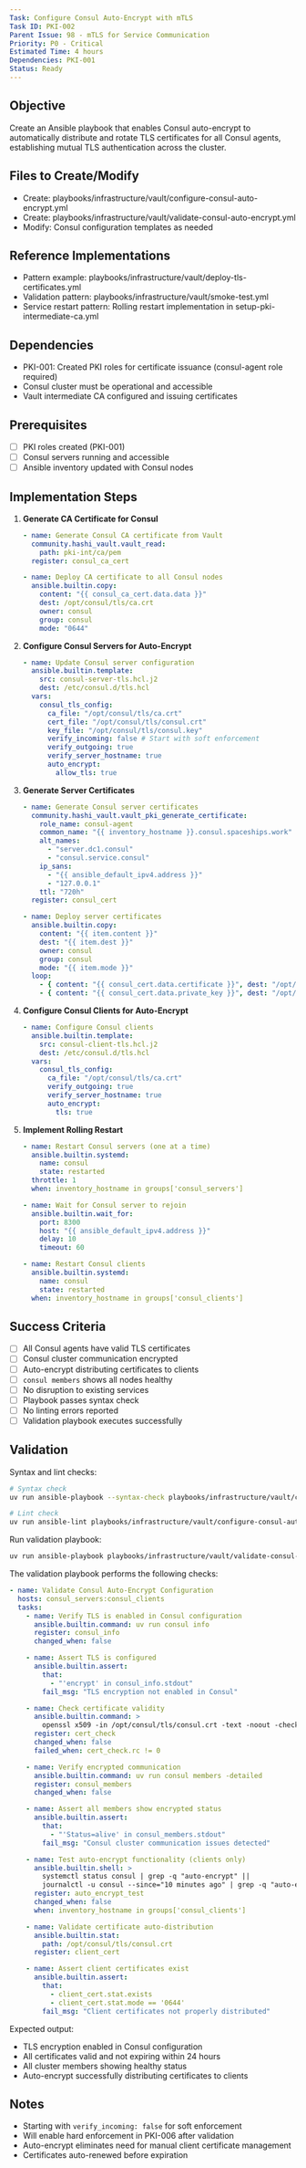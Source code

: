 ```yaml
---
Task: Configure Consul Auto-Encrypt with mTLS
Task ID: PKI-002
Parent Issue: 98 - mTLS for Service Communication
Priority: P0 - Critical
Estimated Time: 4 hours
Dependencies: PKI-001
Status: Ready
---
```


## Objective

Create an Ansible playbook that enables Consul auto-encrypt to automatically distribute and rotate TLS certificates for all Consul agents, establishing mutual TLS authentication across the cluster.

## Files to Create/Modify

- Create: playbooks/infrastructure/vault/configure-consul-auto-encrypt.yml
- Create: playbooks/infrastructure/vault/validate-consul-auto-encrypt.yml
- Modify: Consul configuration templates as needed

## Reference Implementations

- Pattern example: playbooks/infrastructure/vault/deploy-tls-certificates.yml
- Validation pattern: playbooks/infrastructure/vault/smoke-test.yml
- Service restart pattern: Rolling restart implementation in setup-pki-intermediate-ca.yml

## Dependencies

- PKI-001: Created PKI roles for certificate issuance (consul-agent role required)
- Consul cluster must be operational and accessible
- Vault intermediate CA configured and issuing certificates

## Prerequisites

- [ ] PKI roles created (PKI-001)
- [ ] Consul servers running and accessible
- [ ] Ansible inventory updated with Consul nodes

## Implementation Steps

1. **Generate CA Certificate for Consul**

   ```yaml
   - name: Generate Consul CA certificate from Vault
     community.hashi_vault.vault_read:
       path: pki-int/ca/pem
     register: consul_ca_cert

   - name: Deploy CA certificate to all Consul nodes
     ansible.builtin.copy:
       content: "{{ consul_ca_cert.data.data }}"
       dest: /opt/consul/tls/ca.crt
       owner: consul
       group: consul
       mode: "0644"
   ```

2. **Configure Consul Servers for Auto-Encrypt**

   ```yaml
   - name: Update Consul server configuration
     ansible.builtin.template:
       src: consul-server-tls.hcl.j2
       dest: /etc/consul.d/tls.hcl
     vars:
       consul_tls_config:
         ca_file: "/opt/consul/tls/ca.crt"
         cert_file: "/opt/consul/tls/consul.crt"
         key_file: "/opt/consul/tls/consul.key"
         verify_incoming: false # Start with soft enforcement
         verify_outgoing: true
         verify_server_hostname: true
         auto_encrypt:
           allow_tls: true
   ```

3. **Generate Server Certificates**

   ```yaml
   - name: Generate Consul server certificates
     community.hashi_vault.vault_pki_generate_certificate:
       role_name: consul-agent
       common_name: "{{ inventory_hostname }}.consul.spaceships.work"
       alt_names:
         - "server.dc1.consul"
         - "consul.service.consul"
       ip_sans:
         - "{{ ansible_default_ipv4.address }}"
         - "127.0.0.1"
       ttl: "720h"
     register: consul_cert

   - name: Deploy server certificates
     ansible.builtin.copy:
       content: "{{ item.content }}"
       dest: "{{ item.dest }}"
       owner: consul
       group: consul
       mode: "{{ item.mode }}"
     loop:
       - { content: "{{ consul_cert.data.certificate }}", dest: "/opt/consul/tls/consul.crt", mode: "0644" }
       - { content: "{{ consul_cert.data.private_key }}", dest: "/opt/consul/tls/consul.key", mode: "0600" }
   ```

4. **Configure Consul Clients for Auto-Encrypt**

   ```yaml
   - name: Configure Consul clients
     ansible.builtin.template:
       src: consul-client-tls.hcl.j2
       dest: /etc/consul.d/tls.hcl
     vars:
       consul_tls_config:
         ca_file: "/opt/consul/tls/ca.crt"
         verify_outgoing: true
         verify_server_hostname: true
         auto_encrypt:
           tls: true
   ```

5. **Implement Rolling Restart**

   ```yaml
   - name: Restart Consul servers (one at a time)
     ansible.builtin.systemd:
       name: consul
       state: restarted
     throttle: 1
     when: inventory_hostname in groups['consul_servers']

   - name: Wait for Consul server to rejoin
     ansible.builtin.wait_for:
       port: 8300
       host: "{{ ansible_default_ipv4.address }}"
       delay: 10
       timeout: 60

   - name: Restart Consul clients
     ansible.builtin.systemd:
       name: consul
       state: restarted
     when: inventory_hostname in groups['consul_clients']
   ```

## Success Criteria

- [ ] All Consul agents have valid TLS certificates
- [ ] Consul cluster communication encrypted
- [ ] Auto-encrypt distributing certificates to clients
- [ ] `consul members` shows all nodes healthy
- [ ] No disruption to existing services
- [ ] Playbook passes syntax check
- [ ] No linting errors reported
- [ ] Validation playbook executes successfully

## Validation

Syntax and lint checks:

```bash
# Syntax check
uv run ansible-playbook --syntax-check playbooks/infrastructure/vault/configure-consul-auto-encrypt.yml

# Lint check
uv run ansible-lint playbooks/infrastructure/vault/configure-consul-auto-encrypt.yml
```

Run validation playbook:

```bash
uv run ansible-playbook playbooks/infrastructure/vault/validate-consul-auto-encrypt.yml
```

The validation playbook performs the following checks:

```yaml
- name: Validate Consul Auto-Encrypt Configuration
  hosts: consul_servers:consul_clients
  tasks:
    - name: Verify TLS is enabled in Consul configuration
      ansible.builtin.command: uv run consul info
      register: consul_info
      changed_when: false

    - name: Assert TLS is configured
      ansible.builtin.assert:
        that:
          - "'encrypt' in consul_info.stdout"
        fail_msg: "TLS encryption not enabled in Consul"

    - name: Check certificate validity
      ansible.builtin.command: >
        openssl x509 -in /opt/consul/tls/consul.crt -text -noout -checkend 86400
      register: cert_check
      changed_when: false
      failed_when: cert_check.rc != 0

    - name: Verify encrypted communication
      ansible.builtin.command: uv run consul members -detailed
      register: consul_members
      changed_when: false

    - name: Assert all members show encrypted status
      ansible.builtin.assert:
        that:
          - "'Status=alive' in consul_members.stdout"
        fail_msg: "Consul cluster communication issues detected"

    - name: Test auto-encrypt functionality (clients only)
      ansible.builtin.shell: >
        systemctl status consul | grep -q "auto-encrypt" ||
        journalctl -u consul --since="10 minutes ago" | grep -q "auto-encrypt"
      register: auto_encrypt_test
      changed_when: false
      when: inventory_hostname in groups['consul_clients']

    - name: Validate certificate auto-distribution
      ansible.builtin.stat:
        path: /opt/consul/tls/consul.crt
      register: client_cert

    - name: Assert client certificates exist
      ansible.builtin.assert:
        that:
          - client_cert.stat.exists
          - client_cert.stat.mode == '0644'
        fail_msg: "Client certificates not properly distributed"
```

Expected output:

- TLS encryption enabled in Consul configuration
- All certificates valid and not expiring within 24 hours
- All cluster members showing healthy status
- Auto-encrypt successfully distributing certificates to clients

## Notes

- Starting with `verify_incoming: false` for soft enforcement
- Will enable hard enforcement in PKI-006 after validation
- Auto-encrypt eliminates need for manual client certificate management
- Certificates auto-renewed before expiration
